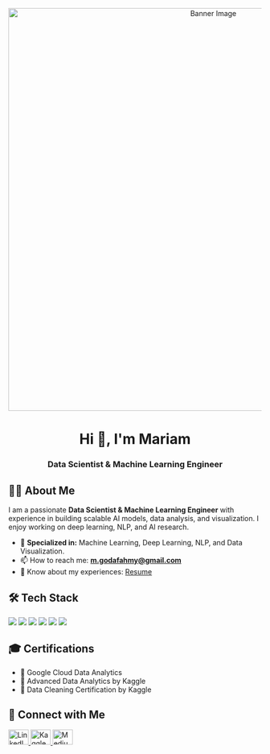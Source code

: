 <p align="center">
    <img src="[https://github.com/your-username/your-repo/blob/main/image.png](https://drive.google.com/file/d/1iUk97L0k_-mgOMli8NPIR3kIE1-AFTUO/view?usp=sharing)" alt="Banner Image" width="800">
</p>

<h1 align="center">Hi 👋, I'm Mariam</h1>
<h3 align="center">Data Scientist & Machine Learning Engineer</h3>

## 👩‍💻 About Me  
I am a passionate **Data Scientist & Machine Learning Engineer** with experience in building scalable AI models, data analysis, and visualization. I enjoy working on deep learning, NLP, and AI research.   

- 🚀 **Specialized in:** Machine Learning, Deep Learning, NLP, and Data Visualization.
- 📫 How to reach me: **m.godafahmy@gmail.com**  
- 📄 Know about my experiences: [Resume](https://drive.google.com/file/d/1ZbNmkpMZ3hwrQosVDxCDQCItsBSjrJ1U/view?usp=drive_link)  

## 🛠️ Tech Stack  
<p align="left">  
    <img src="https://img.shields.io/badge/Python-3776AB?style=for-the-badge&logo=python&logoColor=white" />  
    <img src="https://img.shields.io/badge/TensorFlow-FF6F00?style=for-the-badge&logo=tensorflow&logoColor=white" />  
    <img src="https://img.shields.io/badge/PyTorch-EE4C2C?style=for-the-badge&logo=pytorch&logoColor=white" />  
    <img src="https://img.shields.io/badge/SQL-4479A1?style=for-the-badge&logo=postgresql&logoColor=white" />  
    <img src="https://img.shields.io/badge/OpenCV-5C3EE8?style=for-the-badge&logo=opencv&logoColor=white" />  
    <img src="https://img.shields.io/badge/Flask-000000?style=for-the-badge&logo=flask&logoColor=white" />  
</p>  


## 🎓 Certifications  
- 🏅 Google Cloud Data Analytics  
- 🏅 Advanced Data Analytics by Kaggle  
- 🏅 Data Cleaning Certification by Kaggle  

## 🔗 Connect with Me  
<p align="left">
    <a href="https://www.linkedin.com/in/mariamgoda/" target="_blank"> <img src="https://raw.githubusercontent.com/rahuldkjain/github-profile-readme-generator/master/src/images/icons/Social/linked-in-alt.svg" alt="LinkedIn" height="30" width="40" /> </a>
    <a href="https://www.kaggle.com/mariammohamedgoda" target="_blank"> <img src="https://raw.githubusercontent.com/rahuldkjain/github-profile-readme-generator/master/src/images/icons/Social/kaggle.svg" alt="Kaggle" height="30" width="40" /> </a>
    <a href="https://medium.com/@s-mariam.goda" target="_blank"> <img src="https://raw.githubusercontent.com/rahuldkjain/github-profile-readme-generator/master/src/images/icons/Social/medium.svg" alt="Medium" height="30" width="40" /> </a>
</p>
